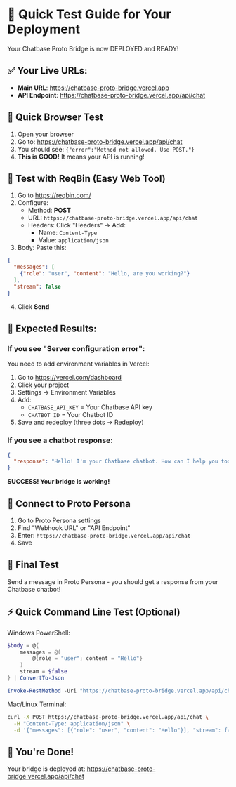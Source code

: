 # 🚀 Quick Test Guide for Your Deployment

Your Chatbase Proto Bridge is now DEPLOYED and READY!

## ✅ Your Live URLs:
- **Main URL**: https://chatbase-proto-bridge.vercel.app
- **API Endpoint**: https://chatbase-proto-bridge.vercel.app/api/chat

## 🧪 Quick Browser Test

1. Open your browser
2. Go to: https://chatbase-proto-bridge.vercel.app/api/chat
3. You should see: `{"error":"Method not allowed. Use POST."}`
4. **This is GOOD!** It means your API is running!

## 📝 Test with ReqBin (Easy Web Tool)

1. Go to https://reqbin.com/
2. Configure:
   - Method: **POST**
   - URL: `https://chatbase-proto-bridge.vercel.app/api/chat`
   - Headers: Click "Headers" → Add:
     - Name: `Content-Type`
     - Value: `application/json`
3. Body: Paste this:
```json
{
  "messages": [
    {"role": "user", "content": "Hello, are you working?"}
  ],
  "stream": false
}
```
4. Click **Send**

## 🎯 Expected Results:

### If you see "Server configuration error":
You need to add environment variables in Vercel:
1. Go to https://vercel.com/dashboard
2. Click your project
3. Settings → Environment Variables
4. Add:
   - `CHATBASE_API_KEY` = Your Chatbase API key
   - `CHATBOT_ID` = Your Chatbot ID
5. Save and redeploy (three dots → Redeploy)

### If you see a chatbot response:
```json
{
  "response": "Hello! I'm your Chatbase chatbot. How can I help you today?"
}
```
**SUCCESS! Your bridge is working!**

## 🔗 Connect to Proto Persona

1. Go to Proto Persona settings
2. Find "Webhook URL" or "API Endpoint"
3. Enter: `https://chatbase-proto-bridge.vercel.app/api/chat`
4. Save

## 📱 Final Test
Send a message in Proto Persona - you should get a response from your Chatbase chatbot!

## ⚡ Quick Command Line Test (Optional)

Windows PowerShell:
```powershell
$body = @{
    messages = @(
        @{role = "user"; content = "Hello"}
    )
    stream = $false
} | ConvertTo-Json

Invoke-RestMethod -Uri "https://chatbase-proto-bridge.vercel.app/api/chat" -Method Post -Body $body -ContentType "application/json"
```

Mac/Linux Terminal:
```bash
curl -X POST https://chatbase-proto-bridge.vercel.app/api/chat \
  -H "Content-Type: application/json" \
  -d '{"messages": [{"role": "user", "content": "Hello"}], "stream": false}'
```

## 🎉 You're Done!
Your bridge is deployed at: https://chatbase-proto-bridge.vercel.app/api/chat